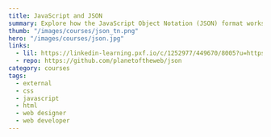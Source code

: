 ```yaml
---
title: JavaScript and JSON
summary: Explore how the JavaScript Object Notation (JSON) format works and how you can use it to read and share data in your web projects.
thumb: "/images/courses/json_tn.png"
hero: "/images/courses/json.jpg"
links:
  - lil: https://linkedin-learning.pxf.io/c/1252977/449670/8005?u=https%3A%2F%2Fwww.linkedin.com%2Flearning%2Fjavascript-and-json-integration-techniques
  - repo: https://github.com/planetoftheweb/json
category: courses
tags:
  - external
  - css
  - javascript
  - html
  - web designer
  - web developer
---
```

